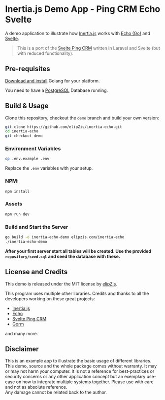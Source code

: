 # Inertia.js Demo App - Ping CRM Echo Svelte  
A demo application to illustrate how [Inertia.js][2] works with [Echo (Go)][3] and [Svelte][6].

> This is a port of the [Svelte Ping CRM][5] written in Laravel and Svelte (but with reduced functionality).

## Pre-requisites
[Download and install][7] Golang for your platform.

You need to have a [PostgreSQL][8] Database running.

## Build & Usage
Clone this repository, checkout the `demo` branch and build your own version:

```sh
git clone https://github.com/elipZis/inertia-echo.git
cd inertia-echo
git checkout demo
```

### Environment Variables
```sh
cp .env.example .env
```

Replace the `.env` variables with your setup.

### NPM:
```sh
npm install
```

### Assets
```sh
npm run dev
```

### Build and Start the Server
```sh
go build -o inertia-echo-demo elipzis.com/inertia-echo
./inertia-echo-demo
```

**After your first server start all tables will be created. Use the provided `repository/seed.sql` and seed the database with these.** 

## License and Credits
This demo is released under the MIT license by [elipZis][1].

This program uses multiple other libraries. Credits and thanks to all the developers working on these great projects:
* [Inertia.js][2]
* [Echo][3]
* [Svelte Ping CRM][5]
* [Gorm][9]

and many more.

## Disclaimer
This is an example app to illustrate the basic usage of different libraries. 
This demo, source and the whole package comes without warranty. It may or may not harm your computer. 
It is not a reference for best-practices or security concerns or any other application concept but an exemplary use-case on how to integrate multiple systems together.
Please use with care and not as absolute reference.  
Any damage cannot be related back to the author. 

  [1]: https://elipZis.com
  [2]: https://inertiajs.com/
  [3]: https://echo.labstack.com/
  [4]: https://github.com/inertiajs/inertia-laravel
  [5]: https://github.com/zgabievi/pingcrm-svelte
  [6]: https://svelte.dev/
  [7]: https://golang.org/dl/
  [8]: https://www.postgresql.org/download/
  [9]: https://github.com/go-gorm/gorm/
